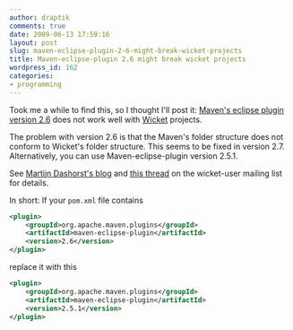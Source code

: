 ```yaml
---
author: draptik
comments: true
date: 2009-06-13 17:59:16
layout: post
slug: maven-eclipse-plugin-2-6-might-break-wicket-projects
title: Maven-eclipse-plugin 2.6 might break wicket projects
wordpress_id: 162
categories:
- programming
---
```

Took me a while to find this, so I thought I'll post it: [Maven's eclipse plugin version 2.6](http://maven.apache.org/plugins/maven-eclipse-plugin/) does not work well with [Wicket](http://wicket.apache.org/) projects.

The problem with version 2.6 is that the Maven's folder structure does not conform to Wicket's folder structure. This seems to be fixed in version 2.7. Alternatively, you can use Maven-eclipse-plugin version 2.5.1.

See [Martijn Dashorst's blog](http://martijndashorst.com/blog/2009/05/29/maven-eclipse-plugin-woes-fixed/) and [this thread](http://www.nabble.com/maven-eclipse-plugin-2.6-will-break-your-wicket-projects-tt22844953.html#a22844953) on the wicket-user mailing list for details.


In short: If your `pom.xml` file contains


``` xml
<plugin>
    <groupId>org.apache.maven.plugins</groupId>
    <artifactId>maven-eclipse-plugin</artifactId>
    <version>2.6</version>
</plugin>
```

replace it with this

``` xml
<plugin>
    <groupId>org.apache.maven.plugins</groupId>
    <artifactId>maven-eclipse-plugin</artifactId>
    <version>2.5.1</version>
</plugin>
```
